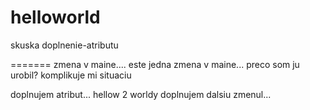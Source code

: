 # helloworld
skuska
doplnenie-atributu

=======
zmena v maine....
este jedna zmena v maine... preco som ju urobil? komplikuje mi situaciu

doplnujem atribut... hellow 2 worldy
doplnujem dalsiu zmenul...


